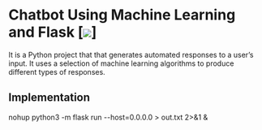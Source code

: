 # Chatbot Using Machine Learning and Flask [![](https://img.shields.io/github/license/sourcerer-io/hall-of-fame.svg?colorB=ff0000)]
It is a Python project that that generates automated responses to a user’s input. It uses a selection of machine learning algorithms to produce different types of responses.



## Implementation

nohup python3 -m flask run --host=0.0.0.0 > out.txt 2>&1 &
